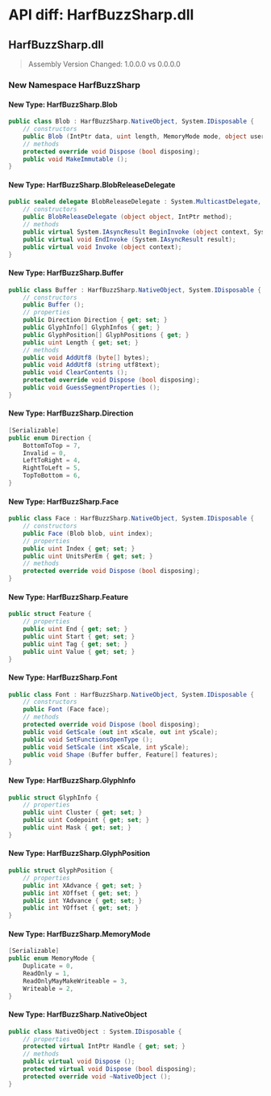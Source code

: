 # API diff: HarfBuzzSharp.dll

## HarfBuzzSharp.dll

> Assembly Version Changed: 1.0.0.0 vs 0.0.0.0

### New Namespace HarfBuzzSharp

#### New Type: HarfBuzzSharp.Blob

```csharp
public class Blob : HarfBuzzSharp.NativeObject, System.IDisposable {
	// constructors
	public Blob (IntPtr data, uint length, MemoryMode mode, object userData, BlobReleaseDelegate releaseDelegate);
	// methods
	protected override void Dispose (bool disposing);
	public void MakeImmutable ();
}
```

#### New Type: HarfBuzzSharp.BlobReleaseDelegate

```csharp
public sealed delegate BlobReleaseDelegate : System.MulticastDelegate, System.ICloneable, System.Runtime.Serialization.ISerializable {
	// constructors
	public BlobReleaseDelegate (object object, IntPtr method);
	// methods
	public virtual System.IAsyncResult BeginInvoke (object context, System.AsyncCallback callback, object object);
	public virtual void EndInvoke (System.IAsyncResult result);
	public virtual void Invoke (object context);
}
```

#### New Type: HarfBuzzSharp.Buffer

```csharp
public class Buffer : HarfBuzzSharp.NativeObject, System.IDisposable {
	// constructors
	public Buffer ();
	// properties
	public Direction Direction { get; set; }
	public GlyphInfo[] GlyphInfos { get; }
	public GlyphPosition[] GlyphPositions { get; }
	public uint Length { get; set; }
	// methods
	public void AddUtf8 (byte[] bytes);
	public void AddUtf8 (string utf8text);
	public void ClearContents ();
	protected override void Dispose (bool disposing);
	public void GuessSegmentProperties ();
}
```

#### New Type: HarfBuzzSharp.Direction

```csharp
[Serializable]
public enum Direction {
	BottomToTop = 7,
	Invalid = 0,
	LeftToRight = 4,
	RightToLeft = 5,
	TopToBottom = 6,
}
```

#### New Type: HarfBuzzSharp.Face

```csharp
public class Face : HarfBuzzSharp.NativeObject, System.IDisposable {
	// constructors
	public Face (Blob blob, uint index);
	// properties
	public uint Index { get; set; }
	public uint UnitsPerEm { get; set; }
	// methods
	protected override void Dispose (bool disposing);
}
```

#### New Type: HarfBuzzSharp.Feature

```csharp
public struct Feature {
	// properties
	public uint End { get; set; }
	public uint Start { get; set; }
	public uint Tag { get; set; }
	public uint Value { get; set; }
}
```

#### New Type: HarfBuzzSharp.Font

```csharp
public class Font : HarfBuzzSharp.NativeObject, System.IDisposable {
	// constructors
	public Font (Face face);
	// methods
	protected override void Dispose (bool disposing);
	public void GetScale (out int xScale, out int yScale);
	public void SetFunctionsOpenType ();
	public void SetScale (int xScale, int yScale);
	public void Shape (Buffer buffer, Feature[] features);
}
```

#### New Type: HarfBuzzSharp.GlyphInfo

```csharp
public struct GlyphInfo {
	// properties
	public uint Cluster { get; set; }
	public uint Codepoint { get; set; }
	public uint Mask { get; set; }
}
```

#### New Type: HarfBuzzSharp.GlyphPosition

```csharp
public struct GlyphPosition {
	// properties
	public int XAdvance { get; set; }
	public int XOffset { get; set; }
	public int YAdvance { get; set; }
	public int YOffset { get; set; }
}
```

#### New Type: HarfBuzzSharp.MemoryMode

```csharp
[Serializable]
public enum MemoryMode {
	Duplicate = 0,
	ReadOnly = 1,
	ReadOnlyMayMakeWriteable = 3,
	Writeable = 2,
}
```

#### New Type: HarfBuzzSharp.NativeObject

```csharp
public class NativeObject : System.IDisposable {
	// properties
	protected virtual IntPtr Handle { get; set; }
	// methods
	public virtual void Dispose ();
	protected virtual void Dispose (bool disposing);
	protected override void ~NativeObject ();
}
```

